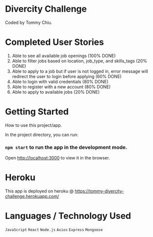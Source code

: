 # Divercity Challenge

Coded by Tommy Chiu.

# Completed User Stories

  1. Able to see all available job openings (100% DONE)
  2. Able to filter jobs based on location, job_type, and skills_tags (20% DONE)
  3. Able to apply to a job but if user is not logged in, error message will redirect the user to login before applying (60% DONE)
  4. Able to login with valid credentials (80% DONE)
  5. Able to register with a new account (80% DONE)
  6. Able to apply to available jobs (20% DONE)

# Getting Started

How to use this project/app.

In the project directory, you can run:

### `npm start` to run the app in the development mode.
Open [http://localhost:3000](http://localhost:3000) to view it in the browser.

# Heroku

This app is deployed on heroku @ https://tommy-divercity-challenge.herokuapp.com/

# Languages / Technology Used

`JavaScript` `React` `Node.js` `Axios` `Express` `Mongoose` 






